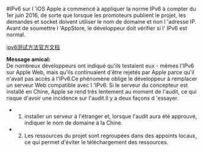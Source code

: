 #IPv6 sur l 'iOS
Apple a commencé à appliquer la norme IPv6 à compter du 1er juin 2016, de sorte que lorsque les promoteurs publient le projet, les demandes et socket doivent utiliser le nom de domaine et non l 'adresse IP.
Avant de soumettre l 'AppStore, le développeur doit vérifier si l' IPv6 est normal.

  



[ipv6测试方法官方文档](https://developer.apple.com/library/mac/documentation/NetworkingInternetWeb/Conceptual/NetworkingOverview/UnderstandingandPreparingfortheIPv6Transition/UnderstandingandPreparingfortheIPv6Transition.html%3Ch1%3E//apple_ref/doc/uid/TP40010220-CH213-SW1)  


**Message amical:**  
De nombreux développeurs ont indiqué qu'ils testaient eux - mêmes l'IPv6 sur Apple Web, mais qu'ils continuaient d'être rejetés par Apple parce qu'il n'avait pas accès à l'IPv6.Ce phénomène oblige le développeur à remplacer un serveur Web compatible avec l 'IPv6.
Si le serveur du concepteur est installé en Chine, Apple se rend très lentement au moment de l'audit, ce qui risque d'avoir une incidence sur l'audit.Il y a deux façons d 'essayer.
* 1) installer un serveur à l'étranger et, lorsque l'audit aura été approuvé, indiquer le nom de domaine à la Chine.
* 2) Les ressources du projet sont regroupées dans des appoints locaux, ce qui permet d'éviter le téléchargement des ressources.



